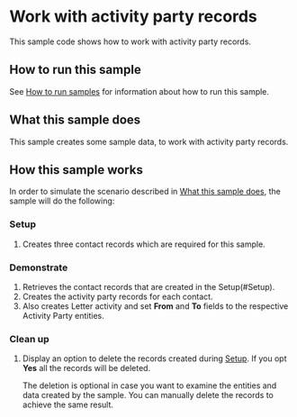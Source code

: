 
# Work with activity party records

This sample code shows how to work with activity party records. 

## How to run this sample

See [How to run samples](../../../How-to-run-samples.md) for information about how to run this sample.

## What this sample does
This sample creates some sample data, to work with activity party records. 

## How this sample works

In order to simulate the scenario described in [What this sample does](#what-this-sample-does), the sample will do the following:

### Setup
1. Creates three contact records which are required for this sample.


### Demonstrate
1. Retrieves the contact records that are created in the Setup(#Setup). 
2. Creates the activity party records for each contact.
3. Also creates Letter activity and set **From** and **To** fields to the respective Activity Party entities.

### Clean up

1. Display an option to delete the records created during [Setup](#setup). If you opt **Yes** all the records will be deleted.

    The deletion is optional in case you want to examine the entities and data created by the sample. You can manually delete the records to achieve the same result.
